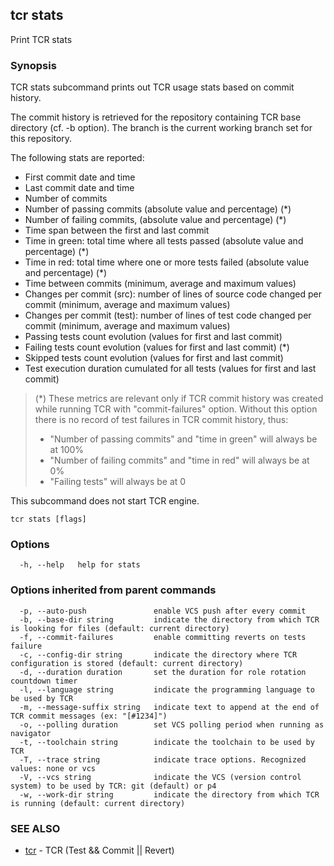 ## tcr stats

Print TCR stats

### Synopsis


TCR stats subcommand prints out TCR usage stats based on commit history.

The commit history is retrieved for the repository containing
TCR base directory (cf. -b option). The branch is the current working
branch set for this repository.

The following stats are reported:

- First commit date and time
- Last commit date and time
- Number of commits
- Number of passing commits (absolute value and percentage) (*)
- Number of failing commits, (absolute value and percentage) (*)
- Time span between the first and last commit
- Time in green: total time where all tests passed (absolute value and percentage) (*)
- Time in red: total time where one or more tests failed (absolute value and percentage) (*)
- Time between commits (minimum, average and maximum values)
- Changes per commit (src): number of lines of source code changed per commit (minimum, average and maximum values)
- Changes per commit (test): number of lines of test code changed per commit (minimum, average and maximum values)
- Passing tests count evolution (values for first and last commit)
- Failing tests count evolution (values for first and last commit) (*)
- Skipped tests count evolution (values for first and last commit)
- Test execution duration cumulated for all tests (values for first and last commit)

> (*) These metrics are relevant only if TCR commit history was created while running TCR with "commit-failures" option.
> Without this option there is no record of test failures in TCR commit history, thus:
> - "Number of passing commits" and "time in green" will always be at 100%
> - "Number of failing commits" and "time in red" will always be at 0%
> - "Failing tests" will always be at 0

This subcommand does not start TCR engine.

```
tcr stats [flags]
```

### Options

```
  -h, --help   help for stats
```

### Options inherited from parent commands

```
  -p, --auto-push               enable VCS push after every commit
  -b, --base-dir string         indicate the directory from which TCR is looking for files (default: current directory)
  -f, --commit-failures         enable committing reverts on tests failure
  -c, --config-dir string       indicate the directory where TCR configuration is stored (default: current directory)
  -d, --duration duration       set the duration for role rotation countdown timer
  -l, --language string         indicate the programming language to be used by TCR
  -m, --message-suffix string   indicate text to append at the end of TCR commit messages (ex: "[#1234]")
  -o, --polling duration        set VCS polling period when running as navigator
  -t, --toolchain string        indicate the toolchain to be used by TCR
  -T, --trace string            indicate trace options. Recognized values: none or vcs
  -V, --vcs string              indicate the VCS (version control system) to be used by TCR: git (default) or p4
  -w, --work-dir string         indicate the directory from which TCR is running (default: current directory)
```

### SEE ALSO

* [tcr](tcr.md)	 - TCR (Test && Commit || Revert)

